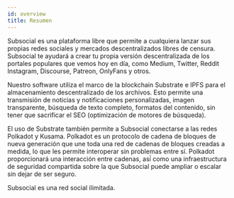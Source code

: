 ```yaml
---
id: overview
title: Resumen
---
```


Subsocial es una plataforma libre que permite a cualquiera lanzar sus propias redes sociales y mercados descentralizados libres de censura. Subsocial te ayudará a crear tu propia versión descentralizada de los portales populares que vemos hoy en día, como Medium, Twitter, Reddit Instagram, Discourse, Patreon, OnlyFans y otros.

Nuestro software utiliza el marco de la blockchain Substrate e IPFS para el almacenamiento descentralizado de los archivos. Esto permite una transmisión de noticias y notificaciones personalizadas, imagen transparente, búsqueda de texto completo, formatos del contenido, sin tener que sacrificar el SEO (optimización de motores de búsqueda).

El uso de Substrate también permite a Subsocial conectarse a las redes Polkadot y Kusama. Polkadot es un protocolo de cadena de bloques de nueva generación que une toda una red de cadenas de bloques creadas a medida, lo que les permite interoperar sin problemas entre sí. Polkadot proporcionará una interacción entre cadenas, así́ como una infraestructura de seguridad compartida sobre la que Subsocial puede ampliar o escalar sin dejar de ser seguro.

Subsocial es una red social ilimitada.
